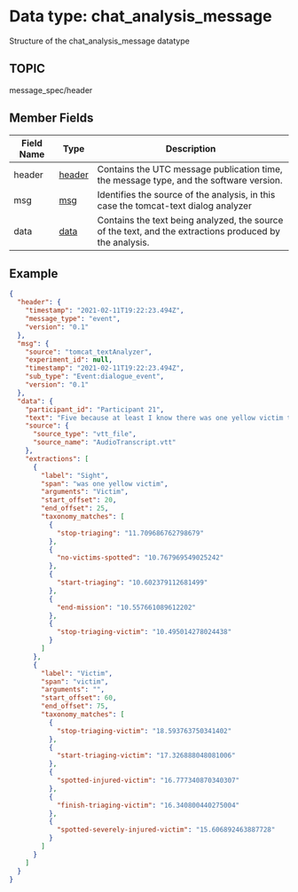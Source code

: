 # Data type: chat_analysis_message

Structure of the chat_analysis_message datatype

## TOPIC
message_spec/header


## Member Fields

| Field Name | Type | Description
| --- | --- | --- |
| header | [header][1] | Contains the UTC message publication time, the message type, and the software version.
| msg | [msg][2] | Identifies the source of the analysis, in this case the tomcat-text dialog analyzer
| data| [data][3] | Contains the text being analyzed, the source of the text, and the extractions produced by the analysis.

[1]: https://github.com/clulab/tomcat-text/blob/master/message_specs/header/header.md
[2]: https://github.com/clulab/tomcat-text/blob/master/message_specs/msg/msg.md
[3]: https://github.com/clulab/tomcat-text/blob/master/message_specs/data/data.md


## Example
```json
{
  "header": {
    "timestamp": "2021-02-11T19:22:23.494Z",
    "message_type": "event",
    "version": "0.1"
  },
  "msg": {
    "source": "tomcat_textAnalyzer",
    "experiment_id": null,
    "timestamp": "2021-02-11T19:22:23.494Z",
    "sub_type": "Event:dialogue_event",
    "version": "0.1"
  },
  "data": {
    "participant_id": "Participant 21",
    "text": "Five because at least I know there was one yellow victim that died so",
    "source": {
      "source_type": "vtt_file",
      "source_name": "AudioTranscript.vtt"
    },
    "extractions": [
      {
        "label": "Sight",
        "span": "was one yellow victim",
        "arguments": "Victim",
        "start_offset": 20,
        "end_offset": 25,
        "taxonomy_matches": [
          {
            "stop-triaging": "11.709686762798679"
          },
          {
            "no-victims-spotted": "10.767969549025242"
          },
          {
            "start-triaging": "10.602379112681499"
          },
          {
            "end-mission": "10.557661089612202"
          },
          {
            "stop-triaging-victim": "10.495014278024438"
          }
        ]
      },
      {
        "label": "Victim",
        "span": "victim",
        "arguments": "",
        "start_offset": 60,
        "end_offset": 75,
        "taxonomy_matches": [
          {
            "stop-triaging-victim": "18.593763750341402"
          },
          {
            "start-triaging-victim": "17.326888048081006"
          },
          {
            "spotted-injured-victim": "16.777340870340307"
          },
          {
            "finish-triaging-victim": "16.340800440275004"
          },
          {
            "spotted-severely-injured-victim": "15.606892463887728"
          }
        ]
      }
    ]
  }
}
```
